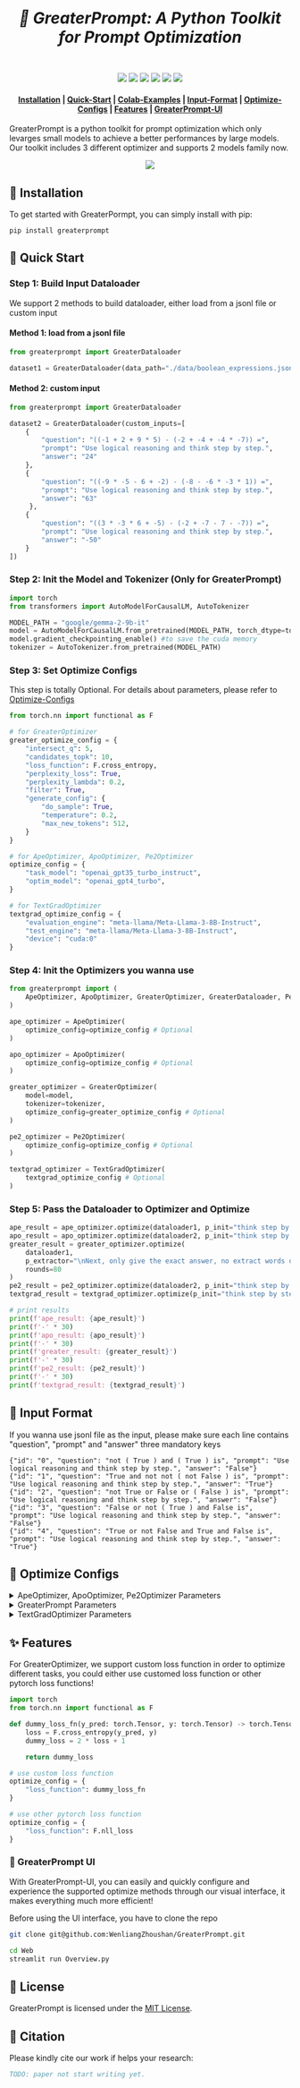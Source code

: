 # <div align="center"><h5>🤩 GreaterPrompt: A Python Toolkit for Prompt Optimization</h5><div>

<div align="center">
<a href="https://github.com/WenliangZhoushan/GreaterPrompt/blob/main/LICENSE" target="_blank"><img src=https://img.shields.io/badge/license-MIT-green></a>
<a href="https://pypi.org/project/greaterprompt/" target="_blank"><img src=https://img.shields.io/badge/Pypi-GreaterPrompt-orange></a>
<a href="https://arxiv.org/abs/2412.09722" target="_blank"><img src=https://img.shields.io/badge/arXiv-2412.09722-b31b1b.svg></a>
<a href="https://colab.research.google.com/drive/1yUPWSG6DuFFD0VIcbCTFdYpxrdT0-Z-f?usp=sharing" target="_blank"><img src=https://colab.research.google.com/assets/colab-badge.svg></a>
<a href="https://github.com/WenliangZhoushan/GreaterPrompt/pulls" target="_blank"><img src=https://img.shields.io/github/issues-pr/WenliangZhoushan/GreaterPrompt></a>
<a href="https://github.com/WenliangZhoushan/GreaterPrompt/issues" target="_blank"><img src=https://img.shields.io/github/issues/WenliangZhoushan/GreaterPrompt></a>
</div>

<h4 align="center">
<p>
<a href="#wrench-installation">Installation</a> |
<a href="#rocket-quick-start">Quick-Start</a> |
<a href="https://colab.research.google.com/drive/1yUPWSG6DuFFD0VIcbCTFdYpxrdT0-Z-f?usp=sharing" target="_blank">Colab-Examples</a> |
<a href="#book-input-format"> Input-Format</a> |
<a href="#robot-optimize-configs"> Optimize-Configs</a> |
<a href="#sparkles-features">Features</a> |
<a href="#art-greaterprompt-ui"> GreaterPrompt-UI</a>
</p>
</h4>

GreaterPrompt is a python toolkit for prompt optimization which only levarges small models to achieve a better performances by large models. Our toolkit includes 3 different optimizer and supports 2 models family now.

<p align="center">
<img src="./images/overview.png">
</p>

## :wrench: Installation

To get started with GreaterPormpt, you can simply install with pip:

```base
pip install greaterprompt
```

## :rocket: Quick Start

### Step 1: Build Input Dataloader

We support 2 methods to build dataloader, either load from a jsonl file or custom input

#### Method 1: load from a jsonl file

```python
from greaterprompt import GreaterDataloader

dataset1 = GreaterDataloader(data_path="./data/boolean_expressions.jsonl")
```

#### Method 2: custom input

```python
from greaterprompt import GreaterDataloader

dataset2 = GreaterDataloader(custom_inputs=[
    {
        "question": "((-1 + 2 + 9 * 5) - (-2 + -4 + -4 * -7)) =", 
        "prompt": "Use logical reasoning and think step by step.", 
        "answer": "24"
    },
    {
        "question": "((-9 * -5 - 6 + -2) - (-8 - -6 * -3 * 1)) =",
        "prompt": "Use logical reasoning and think step by step.",
        "answer": "63"
     },
    {
        "question": "((3 * -3 * 6 + -5) - (-2 + -7 - 7 - -7)) =",
        "prompt": "Use logical reasoning and think step by step.",
        "answer": "-50"
    }
])
```

### Step 2: Init the Model and Tokenizer (Only for GreaterPrompt)

```python
import torch
from transformers import AutoModelForCausalLM, AutoTokenizer

MODEL_PATH = "google/gemma-2-9b-it"
model = AutoModelForCausalLM.from_pretrained(MODEL_PATH, torch_dtype=torch.bfloat16, device_map='cuda:0')
model.gradient_checkpointing_enable() #to save the cuda memory
tokenizer = AutoTokenizer.from_pretrained(MODEL_PATH)
```

### Step 3: Set Optimize Configs

This step is totally Optional. For details about parameters, please refer to <a href="#robot-optimize-configs"> Optimize-Configs</a>

```python
from torch.nn import functional as F

# for GreaterOptimizer
greater_optimize_config = {
    "intersect_q": 5,
    "candidates_topk": 10,
    "loss_function": F.cross_entropy,
    "perplexity_loss": True,
    "perplexity_lambda": 0.2,
    "filter": True,
    "generate_config": {
        "do_sample": True,
        "temperature": 0.2,
        "max_new_tokens": 512,
    }
}

# for ApeOptimizer, ApoOptimizer, Pe2Optimizer
optimize_config = {
    "task_model": "openai_gpt35_turbo_instruct",
    "optim_model": "openai_gpt4_turbo",
}

# for TextGradOptimizer
textgrad_optimize_config = {
    "evaluation_engine": "meta-llama/Meta-Llama-3-8B-Instruct",
    "test_engine": "meta-llama/Meta-Llama-3-8B-Instruct",
    "device": "cuda:0"
}
```

### Step 4: Init the Optimizers you wanna use

```python
from greaterprompt import (
    ApeOptimizer, ApoOptimizer, GreaterOptimizer, GreaterDataloader, Pe2Optimizer, TextGradOptimizer
)

ape_optimizer = ApeOptimizer(
    optimize_config=optimize_config # Optional
)

apo_optimizer = ApoOptimizer(
    optimize_config=optimize_config # Optional
)

greater_optimizer = GreaterOptimizer(
    model=model,
    tokenizer=tokenizer,
    optimize_config=greater_optimize_config # Optional
)

pe2_optimizer = Pe2Optimizer(
    optimize_config=optimize_config # Optional
)

textgrad_optimizer = TextGradOptimizer(
    textgrad_optimize_config # Optional
)
```

### Step 5: Pass the Dataloader to Optimizer and Optimize

```python
ape_result = ape_optimizer.optimize(dataloader1, p_init="think step by step")
apo_result = apo_optimizer.optimize(dataloader2, p_init="think step by step")
greater_result = greater_optimizer.optimize(
    dataloader1,
    p_extractor="\nNext, only give the exact answer, no extract words or any punctuation:",
    rounds=80
)
pe2_result = pe2_optimizer.optimize(dataloader2, p_init="think step by step")
textgrad_result = textgrad_optimizer.optimize(p_init="think step by step", dataloader=dataloader1)

# print results
print(f'ape_result: {ape_result}')
print(f'-' * 30)
print(f'apo_result: {apo_result}')
print(f'-' * 30)
print(f'greater_result: {greater_result}')
print(f'-' * 30)
print(f'pe2_result: {pe2_result}')
print(f'-' * 30)
print(f'textgrad_result: {textgrad_result}')

```

## :book: Input Format

If you wanna use jsonl file as the input, please make sure each line contains "question", "prompt" and "answer" three mandatory keys

```jsonl
{"id": "0", "question": "not ( True ) and ( True ) is", "prompt": "Use logical reasoning and think step by step.", "answer": "False"}
{"id": "1", "question": "True and not not ( not False ) is", "prompt": "Use logical reasoning and think step by step.", "answer": "True"}
{"id": "2", "question": "not True or False or ( False ) is", "prompt": "Use logical reasoning and think step by step.", "answer": "False"}
{"id": "3", "question": "False or not ( True ) and False is", "prompt": "Use logical reasoning and think step by step.", "answer": "False"}
{"id": "4", "question": "True or not False and True and False is", "prompt": "Use logical reasoning and think step by step.", "answer": "True"}
```

## :robot: Optimize Configs

<details>
<summary>ApeOptimizer, ApoOptimizer, Pe2Optimizer Parameters</summary>

* `task_model: str`, the LLM that performs the task with a prompt. You can use OpenAI instruct models like `openai_gpt35_turbo_instruct` or you can also use models supported in vLLM. The code currently supports `mistralai/Mistral-7B-Instruct-v0.2`, `mosaicml/mpt-7b-instruct`, `01-ai/Yi-6B`.
* `optim_model: str`, the LLM that performs prompt engineering. Currently the code supports `openai_gpt35`, `openai_gpt4`, `openai_gpt4_turbo`, `openai_gpt4o`, `openai_gpt4o_mini`

</details>

<details>
<summary>GreaterPrompt Parameters</summary>

* `intersect_q: int`, use how many question/prompt inpur pair to build a batch to get candidates.
* `candidates_topk: int`, sample how many candidates for each p_i.
* `loss_function: Callable[torch.Tensor, torch.Tensor] -> torch.Tensor`, the loss function used for the backward to get the gradients.
* `perplexity_loss: bool`, whether to enable the perplexity_loss.
* `perplexity_lambda: float`, if perplexity loss was enabled, its weight in the whole loss function.
* `filter: bool`, whether to filter the p* to make sure all prompts are human readable.
* `generate_config: dict`: configs used for transformer model's generation.

</details>

<details>
<summary>TextGradOptimizer Parameters</summary>

* `evaluation_engine: str`, currently we only support Llama3 family models.
* `test_engine: str`, currently we only support Llama3 family models.
* `device: str`, which device you wanna use to load the model.

</details>


## :sparkles: Features

For GreaterOptimizer, we support custom loss function in order to optimize different tasks, you could either use customed loss function or other pytorch loss functions!

```python
import torch
from torch.nn import functional as F

def dummy_loss_fn(y_pred: torch.Tensor, y: torch.Tensor) -> torch.Tensor:
    loss = F.cross_entropy(y_pred, y)
    dummy_loss = 2 * loss + 1

    return dummy_loss

# use custom loss function
optimize_config = {
    "loss_function": dummy_loss_fn
}

# use other pytorch loss function
optimize_config = {
    "loss_function": F.nll_loss
}
```

### :art: GreaterPrompt UI

With GreaterPrompt-UI, you can easily and quickly configure and experience the supported optimize methods through our visual interface, it makes everything much more efficient!

Before using the UI interface, you have to clone the repo

```bash
git clone git@github.com:WenliangZhoushan/GreaterPrompt.git

cd Web
streamlit run Overview.py
```

## :bookmark: License

GreaterPrompt is licensed under the [<u>MIT License</u>](./LICENSE).

## :star2: Citation

Please kindly cite our work if helps your research:

```BibTex
TODO: paper not start writing yet.
```
